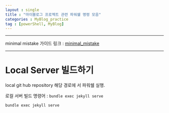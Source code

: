 ```yaml
---
layout : single
title : "마이블로그 프로젝트 관련 파워쉘 명령 모음"
categories : MyBlog_practice
tag : [powerShell, MyBlog]
---
```

---

minimal mistake 가이드 링크 : [minimal_mistake](https://mmistakes.github.io/minimal-mistakes/docs/quick-start-guide "&quot;미니멀미스테이크 링크&quot;")

---

# Local Server 빌드하기

local git hub repository 해당 경로에 서 파워쉘 실행.

로컬 서버 빌드 명령어 : `bundle exec jekyll serve`

```powershell
bundle exec jekyll serve
```

